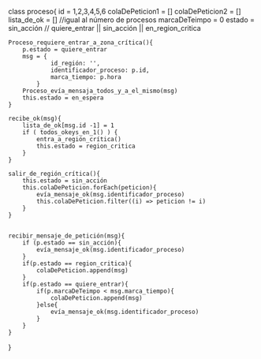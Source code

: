 class proceso{
    id = 1,2,3,4,5,6
    colaDePeticion1 = []
    colaDePeticion2 = []
    lista_de_ok = [] //igual al número de procesos
    marcaDeTeimpo = 0
    estado = sin_acción // quiere_entrar || sin_acción || en_region_critica

    Proceso_requiere_entrar_a_zona_crítica(){
        p.estado = quiere_entrar
        msg = {
                id_región: '',
                identificador_proceso: p.id, 
                marca_tiempo: p.hora
            }
        Proceso_evía_mensaja_todos_y_a_el_mismo(msg)
        this.estado = en_espera
    }

    recibe_ok(msg){
        lista_de_ok[msg.id -1] = 1
        if ( todos_okeys_en_1() ) {
            entra_a_región_crítica()
            this.estado = region_critica
        }
    }

    salir_de_región_crítica(){
        this.estado = sin_acción
        this.colaDePeticion.forEach(peticion){
            evía_mensaje_ok(msg.identificador_proceso)
            this.colaDePeticion.filter((i) => peticion != i)   
        }
    }


    recibir_mensaje_de_petición(msg){
        if (p.estado == sin_acción){
            evía_mensaje_ok(msg.identificador_proceso)
        }
        if(p.estado == region_critica){
            colaDePeticion.append(msg)
        }
        if(p.estado == quiere_entrar){
            if(p.marcaDeTeimpo < msg.marca_tiempo){
                colaDePeticion.append(msg)
            }else{
                evía_mensaje_ok(msg.identificador_proceso)
            }
        }
    }    

}